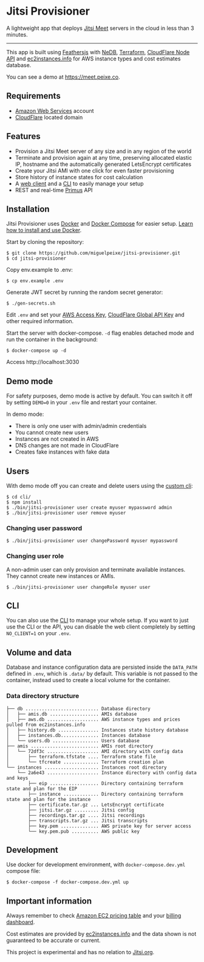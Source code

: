 # Jitsi Provisioner

A lightweight app that deploys [Jitsi Meet](https://jitsi.org/) servers in the cloud in less than 3 minutes.

---

This app is built using [Feathersjs](https://feathersjs.com/) with [NeDB](https://github.com/louischatriot/nedb), [Terraform](https://www.terraform.io/), [CloudFlare Node API](https://github.com/cloudflare/node-cloudflare) and [ec2instances.info](https://github.com/powdahound/ec2instances.info) for AWS instance types and cost estimates database.

You can see a demo at https://meet.peixe.co.

## Requirements

- [Amazon Web Services](https://aws.amazon.com/) account
- [CloudFlare](https://www.cloudflare.com/) located domain

## Features

- Provision a Jitsi Meet server of any size and in any region of the world
- Terminate and provision again at any time, preserving allocated elastic IP, hostname and the automatically generated LetsEncrypt certificates
- Create your Jitsi AMI with one click for even faster provisioning
- Store history of instance states for cost calculation
- A [web client](https://meet.peixe.co/) and a [CLI](cli) to easily manage your setup
- REST and real-time [Primus](https://github.com/primus/primus) API

## Installation

Jitsi Provisioner uses [Docker](https://www.docker.com/) and [Docker Compose](https://docs.docker.com/compose/) for easier setup. [Learn how to install and use Docker](https://docs.docker.com/get-docker/).

Start by cloning the repository:

```
$ git clone https://github.com/miguelpeixe/jitsi-provisioner.git
$ cd jitsi-provisioner
```

Copy env.example to .env:

```
$ cp env.example .env
```

Generate JWT secret by running the random secret generator:

```
$ ./gen-secrets.sh
```

Edit `.env` and set your [AWS Access Key](https://console.aws.amazon.com/iam/home?#/security_credentials), [CloudFlare Global API Key](https://dash.cloudflare.com/profile/api-tokens) and other required information.

Start the server with docker-compose. `-d` flag enables detached mode and run the container in the background:

```
$ docker-compose up -d
```

Access http://localhost:3030

## Demo mode

For safety purposes, demo mode is active by default. You can switch it off by setting `DEMO=0` in your `.env` file and restart your container.

In demo mode:

- There is only one user with admin/admin credentials
- You cannot create new users
- Instances are not created in AWS
- DNS changes are not made in CloudFlare
- Creates fake instances with fake data

## Users

With demo mode off you can create and delete users using the [custom cli](cli):

```
$ cd cli/
$ npm install
$ ./bin/jitsi-provisioner user create myuser mypassword admin
$ ./bin/jitsi-provisioner user remove myuser
```

### Changing user password

```
$ ./bin/jitsi-provisioner user changePassword myuser mypassword
```

### Changing user role

A non-admin user can only provision and terminate available instances. They cannot create new instances or AMIs.

```
$ ./bin/jitsi-provisioner user changeRole myuser user
```

## CLI

You can also use the [CLI](cli) to manage your whole setup. If you want to just use the CLI or the API, you can disable the web client completely by setting `NO_CLIENT=1` on your `.env`.

## Volume and data

Database and instance configuration data are persisted inside the `DATA_PATH` defined in `.env`, which is `.data/` by default. This variable is not passed to the container, instead used to create a local volume for the container.

### Data directory structure

```
├── db ........................... Database directory
│   ├── amis.db .................. AMIs database
│   ├── aws.db ................... AWS instance types and prices pulled from ec2instances.info
│   ├── history.db ............... Instances state history database
│   ├── instances.db.............. Instances database
│   └── users.db ................. Users database
├── amis ......................... AMIs root directory
│   └── 72df3c ................... AMI directory with config data
│       ├── terraform.tfstate .... Terraform state file
│       └── tfcreate ............. Terraform creation plan
└── instances .................... Instances root directory
    └── 2a6e43 ................... Instance directory with config data and keys
        ├── eip .................. Directory containing terraform state and plan for the EIP
        ├── instance ............. Directory containing terraform state and plan for the instance
        ├── certificate.tar.gz ... LetsEncrypt certificate
        ├── jitsi.tar.gz ......... Jitsi config
        ├── recordings.tar.gz .... Jitsi recordings
        ├── transcripts.tar.gz ... Jitsi transcripts
        ├── key.pem .............. AWS private key for server access
        └── key.pem.pub .......... AWS public key
```

## Development

Use docker for development environment, with `docker-compose.dev.yml` compose file:

```
$ docker-compose -f docker-compose.dev.yml up
```

## Important information

Always remember to check [Amazon EC2 pricing table](https://aws.amazon.com/ec2/pricing/on-demand/) and your [billing dashboard](https://console.aws.amazon.com/billing/home).

Cost estimates are provided by [ec2instances.info](https://github.com/powdahound/ec2instances.info) and the data shown is not guaranteed to be accurate or current.

This project is experimental and has no relation to [Jitsi.org](https://jitsi.org/).
